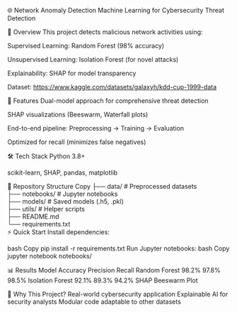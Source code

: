 🌐 Network Anomaly Detection
Machine Learning for Cybersecurity Threat Detection

📌 Overview
This project detects malicious network activities using:

Supervised Learning: Random Forest (98% accuracy)

Unsupervised Learning: Isolation Forest (for novel attacks)

Explainability: SHAP for model transparency

Dataset: https://www.kaggle.com/datasets/galaxyh/kdd-cup-1999-data


🚀 Features
Dual-model approach for comprehensive threat detection

SHAP visualizations (Beeswarm, Waterfall plots)

End-to-end pipeline: Preprocessing → Training → Evaluation

Optimized for recall (minimizes false negatives)

🛠️ Tech Stack
Python 3.8+

scikit-learn, SHAP, pandas, matplotlib

📂 Repository Structure
Copy
├── data/                    # Preprocessed datasets  
├── notebooks/               # Jupyter notebooks  
├── models/                  # Saved models (.h5, .pkl)  
├── utils/                   # Helper scripts  
├── README.md  
└── requirements.txt  
⚡ Quick Start
Install dependencies:

bash
Copy
pip install -r requirements.txt
Run Jupyter notebooks:
bash
Copy
jupyter notebook notebooks/

📊 Results
Model	Accuracy	Precision	Recall
Random Forest	98.2%	97.8%	98.5%
Isolation Forest	92.1%	89.3%	94.2%
SHAP Beeswarm Plot

🎯 Why This Project?
Real-world cybersecurity application
Explainable AI for security analysts
Modular code adaptable to other datasets
